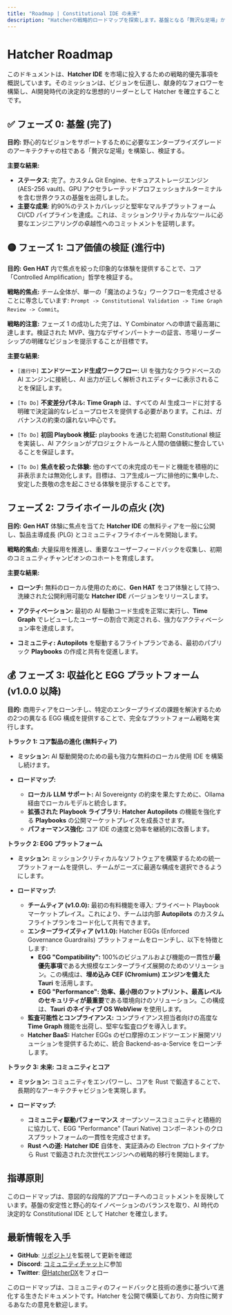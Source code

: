 ```yaml
---
title: "Roadmap | Constitutional IDE の未来"
description: "Hatcherの戦略的ロードマップを探索します。基盤となる「贅沢な足場」からPLGフライホイールの点火、EGGエンタープライズプラットフォームのローンチまで、制御されたAI開発の未来をどのように構築しているかをご覧ください。"
---
```


# Hatcher Roadmap

このドキュメントは、**Hatcher IDE** を市場に投入するための戦略的優先事項を概説しています。そのミッションは、ビジョンを伝道し、献身的なフォロワーを構築し、AI開発時代の決定的な思想的リーダーとして Hatcher を確立することです。

## ✅ フェーズ 0: 基盤 (完了)

**目的:** 野心的なビジョンをサポートするために必要なエンタープライズグレードのアーキテクチャの柱である「贅沢な足場」を構築し、検証する。

**主要な結果:**

- **ステータス**: 完了。カスタム Git Engine、セキュアストレージエンジン(AES-256 vault)、GPU アクセラレーテッドプロフェッショナルターミナルを含む世界クラスの基盤を出荷しました。
- **主要な成果**: 約90%のテストカバレッジと堅牢なマルチプラットフォーム CI/CD パイプラインを達成。これは、ミッションクリティカルなツールに必要なエンジニアリングの卓越性へのコミットメントを証明します。

## 🟡 フェーズ 1: コア価値の検証 (進行中)

**目的:** **Gen HAT** 内で焦点を絞った印象的な体験を提供することで、コア「Controlled Amplification」哲学を検証する。

**戦略的焦点:** チーム全体が、単一の「魔法のような」ワークフローを完成させることに専念しています: `Prompt -> Constitutional Validation -> Time Graph Review -> Commit`。

**戦略的注意:** フェーズ 1 の成功した完了は、Y Combinator への申請で最高潮に達します。検証された MVP、強力なデザインパートナーの証言、市場リーダーシップの明確なビジョンを提示することが目標です。

**主要な結果:**

- `[進行中]` **エンドツーエンド生成ワークフロー**: UI を強力なクラウドベースの AI エンジンに接続し、AI 出力が正しく解析されエディターに表示されることを保証します。

- `[To Do]` **不変差分パネル:** **Time Graph** は、すべての AI 生成コードに対する明確で決定論的なレビュープロセスを提供する必要があります。これは、ガバナンスの約束の譲れない中心です。

- `[To Do]` **初回 Playbook 検証:** playbooks を通じた初期 Constitutional 検証を実装し、AI アクションがプロジェクトルールと人間の価値観に整合していることを保証します。

- `[To Do]` **焦点を絞った体験:** 他のすべての未完成のモードと機能を積極的に非表示または無効化します。目標は、コア生成ループに排他的に集中した、安定した畏敬の念を起こさせる体験を提示することです。

## <DocIcon type="rocket" inline /> フェーズ 2: フライホイールの点火 (次)

**目的:** **Gen HAT** 体験に焦点を当てた **Hatcher IDE** の無料ティアを一般に公開し、製品主導成長 (PLG) とコミュニティフライホイールを開始します。

**戦略的焦点:** 大量採用を推進し、重要なユーザーフィードバックを収集し、初期のコミュニティチャンピオンのコホートを育成します。

**主要な結果:**

- **ローンチ:** 無料のローカル使用のために、**Gen HAT** をコア体験として持つ、洗練された公開利用可能な **Hatcher IDE** バージョンをリリースします。

- **アクティベーション:** 最初の AI 駆動コード生成を正常に実行し、**Time Graph** でレビューしたユーザーの割合で測定される、強力なアクティベーション率を達成します。

- **コミュニティ:** **Autopilots** を駆動するフライトプランである、最初のパブリック **Playbooks** の作成と共有を促進します。

## 💰 フェーズ 3: 収益化と EGG プラットフォーム (v1.0.0 以降)

**目的:** 商用ティアをローンチし、特定のエンタープライズの課題を解決するための2つの異なる EGG 構成を提供することで、完全なプラットフォーム戦略を実行します。

**トラック 1: コア製品の進化 (無料ティア)**

- **ミッション:** AI 駆動開発のための最も強力な無料のローカル使用 IDE を構築し続けます。

- **ロードマップ:**
  - **ローカル LLM サポート:** AI Sovereignty の約束を果たすために、Ollama 経由でローカルモデルと統合します。
  - **拡張された Playbook ライブラリ:** **Hatcher Autopilots** の機能を強化する **Playbooks** の公開マーケットプレイスを成長させます。
  - **パフォーマンス強化:** コア IDE の速度と効率を継続的に改善します。

**トラック 2: EGG プラットフォーム**

- **ミッション:** ミッションクリティカルなソフトウェアを構築するための統一プラットフォームを提供し、チームがニーズに最適な構成を選択できるようにします。

- **ロードマップ:**
  - **チームティア (v1.0.0):** 最初の有料機能を導入: プライベート Playbook マーケットプレイス。これにより、チームは内部 **Autopilots** のカスタムフライトプランをコード化して共有できます。
  - **エンタープライズティア (v1.1.0):** Hatcher EGGs (Enforced Governance Guardrails) プラットフォームをローンチし、以下を特徴とします:
    - **EGG "Compatibility":** 100%のビジュアルおよび機能の一貫性が**最優先事項**である大規模なエンタープライズ展開のためのソリューション。この構成は、**埋め込み CEF (Chromium) エンジンを備えた Tauri** を活用します。
    - **EGG "Performance":** **効率、最小限のフットプリント、最高レベルのセキュリティが最重要**である環境向けのソリューション。この構成は、**Tauri のネイティブ OS WebView** を使用します。
  - **監査可能性とコンプライアンス:** コンプライアンス担当者向けの高度な **Time Graph** 機能を出荷し、堅牢な監査ログを導入します。
  - **Hatcher BaaS:** Hatcher EGGs のゼロ摩擦のエンドツーエンド展開ソリューションを提供するために、統合 Backend-as-a-Service をローンチします。

**トラック 3: 未来: コミュニティとコア**

- **ミッション:** コミュニティをエンパワーし、コアを Rust で鍛造することで、長期的なアーキテクチャビジョンを実現します。

- **ロードマップ:**
  - **コミュニティ駆動パフォーマンス** オープンソースコミュニティと積極的に協力して、EGG "Performance" (Tauri Native) コンポーネントのクロスプラットフォームの一貫性を完成させます。
  - **Rust への道:** **Hatcher IDE** 自体を、実証済みの Electron プロトタイプから Rust で鍛造された次世代エンジンへの戦略的移行を開始します。

## 指導原則

このロードマップは、意図的な段階的アプローチへのコミットメントを反映しています。基盤の安定性と野心的なイノベーションのバランスを取り、AI 時代の決定的な Constitutional IDE として Hatcher を確立します。

## 最新情報を入手

- **GitHub**: [リポジトリ](https://github.com/HatcherDX/dx-engine)を監視して更新を確認
- **Discord**: [コミュニティチャット](https://discord.gg/hatcher)に参加
- **Twitter**: [@HatcherDX](https://twitter.com/HatcherDX)をフォロー

このロードマップは、コミュニティのフィードバックと技術の進歩に基づいて進化する生きたドキュメントです。Hatcher を公開で構築しており、方向性に関するあなたの意見を歓迎します。

<PageCTA
  title="私たちと一緒に未来を形作る"
  subtitle="あなたのフィードバックと貢献がロードマップを前進させます"
  buttonText="ディスカッションに参加"
  buttonLink="https://discord.gg/hatcher"
  buttonStyle="secondary"
  footer="一緒に、開発の未来を構築しています"
/>
